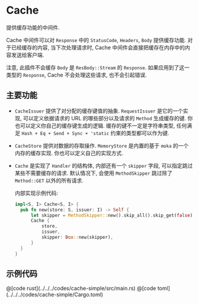 # Cache

提供缓存功能的中间件. 

Cache 中间件可以对 `Response` 中的 `StatusCode`, `Headers`, `Body` 提供缓存功能. 对于已经缓存的内容, 当下次处理请求时, Cache 中间件会直接把缓存在内存中的内容发送给客户端.

注意, 此插件不会缓存 `Body` 是 `ResBody::Stream` 的 `Response`. 如果应用到了这一类型的 `Response`, Cache 不会处理这些请求, 也不会引起错误.

## 主要功能
* `CacheIssuer` 提供了对分配的缓存键值的抽象. `RequestIssuer` 是它的一个实现, 可以定义依据请求的 URL 的哪些部分以及请求的 `Method` 生成缓存的键. 你也可以定义你自己的缓存键生成的逻辑. 缓存的键不一定是字符串类型, 任何满足 `Hash + Eq + Send + Sync + 'static` 约束的类型都可以作为键.

* `CacheStore` 提供对数据的存取操作. `MemoryStore` 是内置的基于 `moka` 的一个内存的缓存实现. 你也可以定义自己的实现方式.

* `Cache` 是实现了 `Handler` 的结构体, 内部还有一个 `skipper` 字段, 可以指定跳过某些不需要缓存的请求. 默认情况下, 会使用 `MethodSkipper` 跳过除了 `Method::GET` 以外的所有请求.
  
  内部实现示例代码:
  ```rust
  impl<S, I> Cache<S, I> {
    pub fn new(store: S, issuer: I) -> Self {
        let skipper = MethodSkipper::new().skip_all().skip_get(false);
        Cache {
            store,
            issuer,
            skipper: Box::new(skipper),
        }
    }
  }
  ```

## 示例代码

<CodeGroup>
  <CodeGroupItem title="main.rs" active>
@[code rust](../../../codes/cache-simple/src/main.rs)
  </CodeGroupItem>
  <CodeGroupItem title="Cargo.toml">
@[code toml](../../../codes/cache-simple/Cargo.toml)
  </CodeGroupItem>
</CodeGroup>